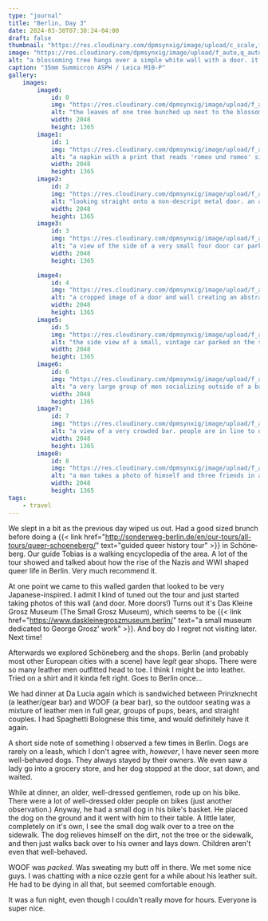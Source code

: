 ```yaml
---
type: "journal"
title: "Berlin, Day 3"
date: 2024-03-30T07:30:24-04:00
draft: false
thumbnail: "https://res.cloudinary.com/dpmsynxig/image/upload/c_scale,f_auto,q_auto:good,w_740/v1712979256/2024%20Posts/2024-03-30_berlin-day-3/untitled-76.jpg"
image: "https://res.cloudinary.com/dpmsynxig/image/upload/f_auto,q_auto:good/v1712979256/2024%20Posts/2024-03-30_berlin-day-3/untitled-76.jpg"
alt: "a blossoming tree hangs over a simple white wall with a door. it's marked '21'. the trees petals scattered on the sidewalk"
caption: "35mm Summicron ASPH / Leica M10-P"
gallery:
    images:
        image0:
            id: 0
            img: "https://res.cloudinary.com/dpmsynxig/image/upload/f_auto,q_auto:good/v1713010418/2024%20Posts/2024-03-30_berlin-day-3/untitled-77.jpg"
            alt: "the leaves of one tree bunched up next to the blossoms of another"
            width: 2048
            height: 1365
        image1:
            id: 1
            img: "https://res.cloudinary.com/dpmsynxig/image/upload/f_auto,q_auto:good/v1712979255/2024%20Posts/2024-03-30_berlin-day-3/untitled-1.jpg"
            alt: "a napkin with a print that reads 'romeo und romeo' sits on a cafe table next to coffee and an empty plate"
            width: 2048
            height: 1365
        image2:
            id: 2
            img: "https://res.cloudinary.com/dpmsynxig/image/upload/f_auto,q_auto:good/v1712979257/2024%20Posts/2024-03-30_berlin-day-3/untitled-138.jpg"
            alt: "looking straight onto a non-descript metal door. an address number of '10' mounted to the far left"
            width: 2048
            height: 1365
        image3:
            id: 3
            img: "https://res.cloudinary.com/dpmsynxig/image/upload/f_auto,q_auto:good/v1712979257/2024%20Posts/2024-03-30_berlin-day-3/untitled-139.jpg"
            alt: "a view of the side of a very small four door car parked on the street"
            width: 2048
            height: 1365

        image4:
            id: 4
            img: "https://res.cloudinary.com/dpmsynxig/image/upload/f_auto,q_auto:good/v1712979258/2024%20Posts/2024-03-30_berlin-day-3/untitled-137.jpg"
            alt: "a cropped image of a door and wall creating an abstract composition"
            width: 2048
            height: 1365
        image5:
            id: 5
            img: "https://res.cloudinary.com/dpmsynxig/image/upload/f_auto,q_auto:good/v1712979258/2024%20Posts/2024-03-30_berlin-day-3/untitled-134.jpg"
            alt: "the side view of a small, vintage car parked on the street"
            width: 2048
            height: 1365
        image6:
            id: 6
            img: "https://res.cloudinary.com/dpmsynxig/image/upload/f_auto,q_auto:good/v1712979259/2024%20Posts/2024-03-30_berlin-day-3/untitled-146.jpg"
            alt: "a very large group of men socializing outside of a bar named 'prinzknecht'"
            width: 2048
            height: 1365
        image7:
            id: 7
            img: "https://res.cloudinary.com/dpmsynxig/image/upload/f_auto,q_auto:good/v1712979254/2024%20Posts/2024-03-30_berlin-day-3/untitled-15.jpg"
            alt: "a view of a very crowded bar. people are in line to order drinks, there are four bearded men working on the other side of the bar"
            width: 2048
            height: 1365
        image8:
            id: 8
            img: "https://res.cloudinary.com/dpmsynxig/image/upload/f_auto,q_auto:good/v1712979255/2024%20Posts/2024-03-30_berlin-day-3/untitled-3.jpg"
            alt: "a man takes a photo of himself and three friends in a mirrored elevator"
            width: 2048
            height: 1365
tags:
    - travel
---
```


We slept in a bit as the previous day wiped us out. Had a good sized brunch before doing a {{< link href="http://sonderweg-berlin.de/en/our-tours/all-tours/queer-schoeneberg/" text="guided queer history tour" >}} in <span lang="de">Schöneberg</span>. Our guide Tobias is a walking encyclopedia of the area. A lot of the tour showed and talked about how the rise of the Nazis and WWI shaped queer life in Berlin. Very much recommend it.

At one point we came to this walled garden that looked to be very Japanese-inspired. I admit I kind of tuned out the tour and just started taking photos of this wall (and door. More doors!) Turns out it's <span lang="de">Das Kleine Grosz Museum</span> (The Small Grosz Museum), which seems to be {{< link href="https://www.daskleinegroszmuseum.berlin/" text="a small museum dedicated to George Grosz' work" >}}. And boy do I regret not visiting later. Next time!

Afterwards we explored <span lang="de">Schöneberg</span> and the shops. Berlin (and probably most other European cities with a scene) have _legit_ gear shops. There were so many leather men outfitted head to toe. I think I might be into leather. Tried on a shirt and it kinda felt right. Goes to Berlin once...

We had dinner at <span lang="it">Da Lucia</span> again which is sandwiched between Prinzknecht (a leather/gear bar) and WOOF (a bear bar), so the outdoor seating was a mixture of leather men in full gear, groups of pups, bears, and straight couples. I had Spaghetti Bolognese this time, and would definitely have it again.

A short side note of something I observed a few times in Berlin. Dogs are rarely on a leash, which I don't agree with, _however_, I have never seen more well-behaved dogs. They always stayed by their owners. We even saw a lady go into a grocery store, and her dog stopped at the door, sat down, and waited.

While at dinner, an older, well-dressed gentlemen, rode up on his bike. There were a lot of well-dressed older people on bikes (just another observation.) Anyway, he had a small dog in his bike's basket. He placed the dog on the ground and it went with him to their table. A little later, completely on it's own, I see the small dog walk over to a tree on the sidewalk. The dog relieves himself on the dirt, not the tree or the sidewalk, and then just walks back over to his owner and lays down. Children aren't even that well-behaved.

WOOF was _packed_. Was sweating my butt off in there. We met some nice guys. I was chatting with a nice ozzie gent for a while about his leather suit. He had to be dying in all that, but seemed comfortable enough.

It was a fun night, even though I couldn't really move for hours. Everyone is super nice.
